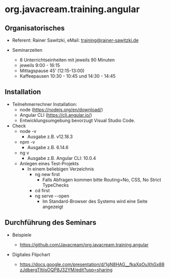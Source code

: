 # org.javacream.training.angular

## Organisatorisches

* Referent: Rainer Sawitzki, eMail: training@rainer-sawitzki.de

* Seminarzeiten
  * 8 Unterrichtseinheiten mit jeweils 90 Minuten
  * jeweils 9:00 - 16:15
  * Mittagspause 45’ (12:15-13:00)
  * Kaffeepausen 10:30 - 10:45 und 14:30 - 14:45

## Installation

* Teilnehmerrechner Installation: 
  * node (https://nodejs.org/en/download/)
  * Angular CLI (https://cli.angular.io/)
  * Entwicklungsumgebung bevorzugt Visual Studio Code. 
* Check
  * node -v
    * Ausgabe z.B. v12.18.3
  * npm -v 
    * Ausgabe z.B. 6.14.6
  * ng v
    * Ausgabe z.B. Angular CLI: 10.0.4
  * Anlegen eines Test-Projekts 
    * In einem beliebigen Verzeichnis  
      * ng new first
        * Falls Abfragen kommen bitte Routing=No, CSS, No Strict TypeChecks
      * cd first
      * ng serve --open
        * Im Standard-Browser des Systems wird eine Seite angezeigt

## Durchführung des Seminars

* Beispiele
  * https://github.com/Javacream/org.javacream.training.angular

* Digitales Flipchart
  * https://docs.google.com/presentation/d/1gN8HAG__fkaXqOuXhGx88zJdbergTItiisOQP8J32YM/edit?usp=sharing
